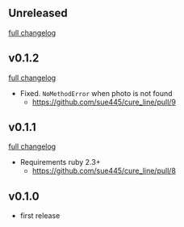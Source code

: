 ## Unreleased
[full changelog](http://github.com/sue445/cure_line/compare/v0.1.2...master)

## v0.1.2
[full changelog](http://github.com/sue445/cure_line/compare/v0.1.1...v0.1.2)

* Fixed. `NoMethodError` when photo is not found
  * https://github.com/sue445/cure_line/pull/9

## v0.1.1
[full changelog](http://github.com/sue445/cure_line/compare/v0.1.0...v0.1.1)

* Requirements ruby 2.3+
  * https://github.com/sue445/cure_line/pull/8

## v0.1.0
* first release
